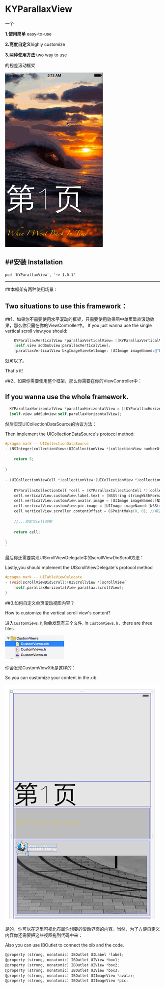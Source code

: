 # KYParallaxView

一个

**1.使用简单** easy-to-use

**2.高度自定义**highly customize

**3.两种使用方法** two way to use

的视差滚动框架

![](parallax.gif)


##安装 Installation
---
`pod 'KYParallaxView', '~> 1.0.1'`

---


##本框架有两种使用场景：

Two situations to use this framework：
---

##1、如果你不需要使用水平滚动的框架，只需要使用效果图中单页垂直滚动效果，那么你只需在你的ViewController中。 If you just wanna use the single vertical scroll view,you should:

```objective-c
    KYParallaxVerticalView *parallaxVerticalView= [[KYParallaxVerticalView alloc]initWithFrame:self.view.frame];
    [self.view addSubview:parallaxVerticalView];
    [parallaxVerticalView bkgImageViewSetImage: [UIImage imageNamed:@"bkgImg@2x.jpg"]];// 指定背景图

```
就可以了。

That's it!



##2、如果你需要使用整个框架，那么你需要在你的ViewController中：

If you wanna use the whole framework.
-----
```objective-c
  KYParallaxHorizontalView *parallaxHorizontalView = [[KYParallaxHorizontalView alloc]initWithFrame:self.view.frame andCollectionDelegate:self];
  [self.view addSubview:self.parallaxHorizontalView];

```


然后实现UICollectionDataSource的协议方法： 

Then implement the UICollectionDataSource's protocol method:

```objective-c
#pragma mark -- UICollectionDataSource
- (NSInteger)collectionView:(UICollectionView *)collectionView numberOfItemsInSection:(NSInteger)section{
    
    return 5;
    
}

- (UICollectionViewCell *)collectionView:(UICollectionView *)collectionView cellForItemAtIndexPath:(NSIndexPath *)indexPath{
    
    KYParallaxCollectionCell *cell = (KYParallaxCollectionCell *)[collectionView dequeueReusableCellWithReuseIdentifier:@"HorizontalParallexCell" forIndexPath:indexPath];
    cell.verticalView.customView.label.text = [NSString stringWithFormat:@"第%ld页",(long)indexPath.item+1];
    cell.verticalView.customView.avatar.image = [UIImage imageNamed:[NSString stringWithFormat:@"kitten_%ld",(long)indexPath.item+1]];
    cell.verticalView.customView.pic.image = [UIImage imageNamed:[NSString stringWithFormat:@"l%ld.jpg",indexPath.item+1]];
    cell.verticalView.scroller.contentOffset = CGPointMake(0, 0); //解决cell同时复用scrollview位置的bug
    
    //...自定义cell视图
    
    return cell;
    
}
`
```


最后你还需要实现UIScrollViewDelegate中的scrollViewDidScroll方法： 

Lastly,you should mplement the UIScrollViewDelegate's protocol method
```objective-c
#pragma mark -- UITableViewDelegate
- (void)scrollViewDidScroll:(UIScrollView *)scrollView{
    [self.parallaxHorizontalView parallax:scrollView];
}
```

##3.如何自定义单页滚动视图内容？

How to customize the vertical scroll view's  content?

进入`CustomViews.h`,你会发现有三个文件. In `CustomViews.h`，there are three files.

![](customView.png)

你会发现CustomViewXib是这样的：

So you can customize your content in the xib.

![](customViewXib.png)


是的，你可以在这里可视化布局你想要的滚动界面的内容。当然，为了方便自定义内容你还需要把这些视图拖到代码中来：

Also you can use IBOutlet to connect the xib and the code.

```objective-c
@property (strong, nonatomic) IBOutlet UILabel *label;
@property (strong, nonatomic) IBOutlet UIView *box1;
@property (strong, nonatomic) IBOutlet UIView *box2;
@property (strong, nonatomic) IBOutlet UIView *box3;
@property (strong, nonatomic) IBOutlet UIImageView *avatar;
@property (strong, nonatomic) IBOutlet UIImageView *pic;

```



